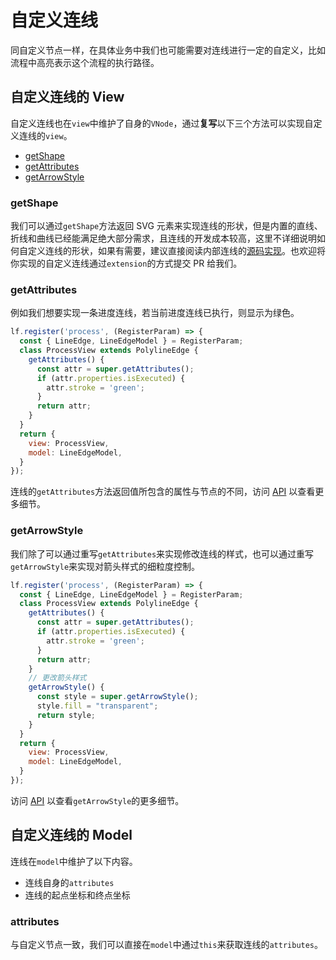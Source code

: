# 自定义连线

同自定义节点一样，在具体业务中我们也可能需要对连线进行一定的自定义，比如流程中高亮表示这个流程的执行路径。

## 自定义连线的 View

自定义连线也在`view`中维护了自身的`VNode`，通过**复写**以下三个方法可以实现自定义连线的`view`。

- [getShape](/guide/advance/customEdge.html#getshape)
- [getAttributes](/guide/advance/customEdge.md#getattributes)
- [getArrowStyle](/guide/advance/customEdge.md#getarrowstyle)

### getShape

我们可以通过`getShape`方法返回 SVG 元素来实现连线的形状，但是内置的直线、折线和曲线已经能满足绝大部分需求，且连线的开发成本较高，这里不详细说明如何自定义连线的形状，如果有需要，建议直接阅读内部连线的[源码实现](https://github.com/didi/LogicFlow/blob/cdc19ddfb6774005b3f57cb4e27d54e8e25572b4/packages/core/src/view/edge/LineEdge.tsx)。也欢迎将你实现的自定义连线通过`extension`的方式提交 PR 给我们。

### getAttributes

例如我们想要实现一条进度连线，若当前进度连线已执行，则显示为绿色。

```js
lf.register('process', (RegisterParam) => {
  const { LineEdge, LineEdgeModel } = RegisterParam;
  class ProcessView extends PolylineEdge {
    getAttributes() {
      const attr = super.getAttributes();
      if (attr.properties.isExecuted) {
        attr.stroke = 'green';
      }
      return attr;
    }
  }
  return {
    view: ProcessView,
    model: LineEdgeModel,
  }
});
```

<example href="/examples/#/advance/custom-edge/process" :height="250" ></example>

连线的`getAttributes`方法返回值所包含的属性与节点的不同，访问 [API](/api/customEdgeApi.md#getattributes) 以查看更多细节。

<!-- ### extendKey

在注册的时候，我们自定义的 class 会有一个静态属性`extendKey`, 当你注册的元素希望能继续被其它元素继承的时候，则必须使用这个属性标识你注册的元素的`class.name`。

详细原因请参考：[自定义节点原理](./) -->

### getArrowStyle

我们除了可以通过重写`getAttributes`来实现修改连线的样式，也可以通过重写`getArrowStyle`来实现对箭头样式的细粒度控制。

```js
lf.register('process', (RegisterParam) => {
  const { LineEdge, LineEdgeModel } = RegisterParam;
  class ProcessView extends PolylineEdge {
    getAttributes() {
      const attr = super.getAttributes();
      if (attr.properties.isExecuted) {
        attr.stroke = 'green';
      }
      return attr;
    }
    // 更改箭头样式
    getArrowStyle() {
      const style = super.getArrowStyle();
      style.fill = "transparent";
      return style;
    }
  }
  return {
    view: ProcessView,
    model: LineEdgeModel,
  }
});
```

<example href="/examples/#/advance/custom-edge/arrow" :height="250" ></example>

访问 [API](/api/customEdgeApi.md#getarrowstyle) 以查看`getArrowStyle`的更多细节。

## 自定义连线的 Model

连线在`model`中维护了以下内容。

- 连线自身的`attributes`
- 连线的起点坐标和终点坐标

### attributes

与自定义节点一致，我们可以直接在`model`中通过`this`来获取连线的`attributes`。
